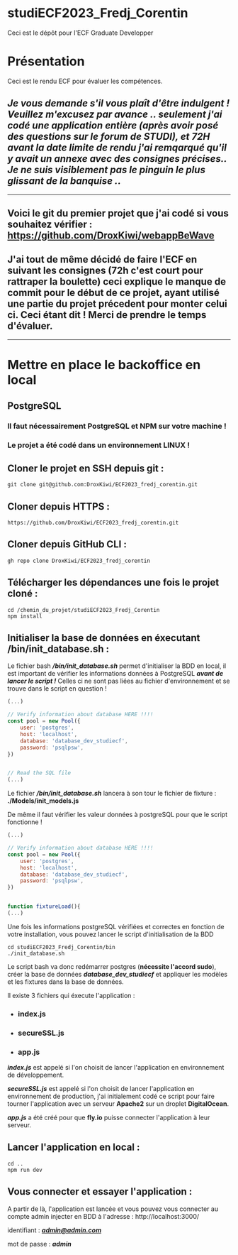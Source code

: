 # studiECF2023_Fredj_Corentin

Ceci est le dépôt pour l'ECF Graduate Developper

# Présentation 

Ceci est le rendu ECF pour évaluer les compétences.

## ***Je vous demande s'il vous plaît d'être indulgent ! Veuillez m'excusez par avance .. seulement j'ai codé une application entière (après avoir posé des questions sur le forum de STUDI), et 72H avant la date limite de rendu j'ai remqarqué qu'il y avait un annexe avec des consignes précises.. Je ne suis visiblement pas le pinguin le plus glissant de la banquise ..***
___
## Voici le git du premier projet que j'ai codé si vous souhaitez vérifier : https://github.com/DroxKiwi/webappBeWave

## J'ai tout de même décidé de faire l'ECF en suivant les consignes (72h c'est court pour rattraper la boulette) ceci explique le manque de commit pour le début de ce projet, ayant utilisé une partie du projet précedent pour monter celui ci. Ceci étant dit ! Merci de prendre le temps d'évaluer.
___
# **Mettre en place le backoffice en local**

## PostgreSQL 

### **Il faut nécessairement PostgreSQL et NPM sur votre machine !**

### **Le projet a été codé dans un environnement LINUX !**

## Cloner le projet en SSH depuis git :

    git clone git@github.com:DroxKiwi/ECF2023_fredj_corentin.git

## Cloner depuis HTTPS : 

    https://github.com/DroxKiwi/ECF2023_fredj_corentin.git

## Cloner depuis GitHub CLI :

    gh repo clone DroxKiwi/ECF2023_fredj_corentin

## Télécharger les dépendances une fois le projet cloné :

    cd /chemin_du_projet/studiECF2023_Fredj_Corentin
    npm install

## Initialiser la base de données en éxecutant **/bin/init_database.sh** :

Le fichier bash ***/bin/init_database.sh*** permet d'initialiser la BDD en local, il est important de vérifier les informations données à PostgreSQL ***avant de lancer le script !*** Celles ci ne sont pas liées au fichier d'environnement et se trouve dans le script en question ! 

```js
(...)

// Verify information about database HERE !!!!
const pool = new Pool({
    user: 'postgres',
    host: 'localhost',
    database: 'database_dev_studiecf',
    password: 'psqlpsw',
})


// Read the SQL file
(...)
```

Le fichier ***/bin/init_database.sh*** lancera à son tour le fichier de fixture : **./Models/init_models.js**

De même il faut vérifier les valeur données à postgreSQL pour que le script fonctionne ! 

```js
(...)

// Verify information about database HERE !!!!
const pool = new Pool({
    user: 'postgres',
    host: 'localhost',
    database: 'database_dev_studiecf',
    password: 'psqlpsw',
})


function fixtureLoad(){
(...)

```

Une fois les informations postgreSQL vérifiées et correctes en fonction de votre installation, vous pouvez lancer le script d'initialisation de la BDD

    cd studiECF2023_Fredj_Corentin/bin
    ./init_database.sh

Le script bash va donc redémarrer postgres (**nécessite l'accord sudo**), créer la base de données ***database_dev_studiecf*** et appliquer les modèles et les fixtures dans la base de données.

Il existe 3 fichiers qui éxecute l'application :

- ### index.js
- ### secureSSL.js
- ### app.js

***index.js*** est appelé si l'on choisit de lancer l'application en environnement de développement.

***secureSSL.js*** est appelé si l'on choisit de lancer l'application en environnement de production, j'ai initialement codé ce script pour faire tourner l'application avec un serveur **Apache2** sur un droplet **DigitalOcean**.

***app.js*** a été créé pour que **fly.io** puisse connecter l'application à leur serveur.

## Lancer l'application en local :

    cd ..
    npm run dev

## Vous connecter et essayer l'application :

A partir de là, l'application est lancée et vous pouvez vous connecter au compte admin injecter en BDD à l'adresse : http://localhost:3000/

identifiant : ***admin@admin.com***

mot de passe : ***admin***
